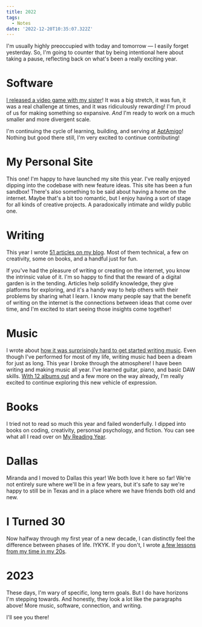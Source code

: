 ```yaml
---
title: 2022
tags:
  - Notes
date: '2022-12-20T10:35:07.322Z'
---
```


I'm usually highly preoccupied with today and tomorrow — I easily forget yesterday. So, I'm going to counter that by being intentional here about taking a pause, reflecting back on what's been a really exciting year.

# Software

[I released a video game with my sister](/acnm)! It was a big stretch, it was fun, it was a real challenge at times, and it was ridiculously rewarding! I'm proud of us for making something so expansive. _And_ I'm ready to work on a much smaller and more divergent scale.

I'm continuing the cycle of learning, building, and serving at [AptAmigo](https://www.AptAmigo.com/)! Nothing but good there still, I'm very excited to continue contributing!

# My Personal Site

This one! I'm happy to have launched my site this year. I've really enjoyed dipping into the codebase with new feature ideas. This site has been a fun sandbox! There's also something to be said about having a home on the internet. Maybe that's a bit too romantic, but I enjoy having a sort of stage for all kinds of creative projects. A paradoxically intimate and wildly public one.

# Writing

This year I wrote [51 articles on my blog](/blog). Most of them technical, a few on creativity, some on books, and a handful just for fun.

If you've had the pleasure of writing or creating on the internet, you know the intrinsic value of it. I'm so happy to find that the reward of a digital garden is in the tending. Articles help solidify knowledge, they give platforms for exploring, and it's a handy way to help others with their problems by sharing what I learn. I know many people say that the benefit of writing on the internet is the connections between ideas that come over time, and I'm excited to start seeing those insights come together!

# Music

I wrote about [how it was surprisingly hard to get started writing music](/writingmusic). Even though I've performed for most of my life, writing music had been a dream for just as long. This year I broke through the atmosphere! I have been writing and making music all year. I've learned guitar, piano, and basic DAW skills. [With 12 albums out](/music) and a few more on the way already, I'm really excited to continue exploring this new vehicle of expression.

# Books

I tried not to read so much this year and failed wonderfully. I dipped into books on coding, creativity, personsal psychology, and fiction. You can see what all I read over on [My Reading Year](/books2022).

# Dallas

Miranda and I moved to Dallas this year! We both love it here so far! We're not entirely sure where we'll be in a few years, but it's safe to say we're happy to still be in Texas and in a place where we have friends both old and new.

# I Turned 30

Now halfway through my first year of a new decade, I can distinctly feel the difference between phases of life. IYKYK. If you don't, I wrote [a few lessons from my time in my 20s](/30).

# 2023

These days, I'm wary of specific, long term goals. But I do have horizons I'm stepping towards. And honestly, they look a lot like the paragraphs above! More music, software, connection, and writing.

I'll see you there!
